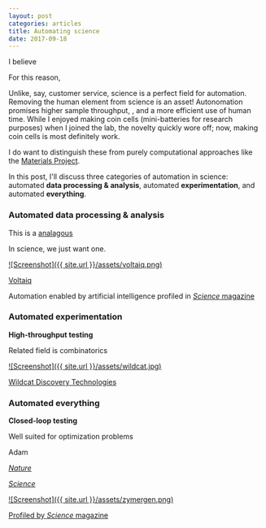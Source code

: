 ```yaml
---
layout: post
categories: articles
title: Automating science
date: 2017-09-18
---
```


I believe

For this reason,

Unlike, say, customer service, science is a perfect field for automation.
Removing the human element from science is an asset!
Autonomation promises higher sample throughput, ,
and a more efficient use of human time.
While I enjoyed making coin cells (mini-batteries for research purposes) when
I joined the lab, the novelty quickly wore off; now, making coin cells is
most definitely work.

I do want to distinguish these  from purely computational approaches like
the [Materials Project](https://www.materialsproject.org).


In this post, I'll discuss three categories of automation in science:
automated **data processing & analysis**, automated **experimentation**,
and automated **everything**.

### Automated data processing & analysis

This is a [analagous](https://en.wikipedia.org/wiki/Data_wrangling)

In science, we just want one.

[![Screenshot]({{ site.url }}/assets/voltaiq.png)](https://www.voltaiq.com)

[Voltaiq](https://www.voltaiq.com)

Automation enabled by artificial intelligence profiled in
[*Science* magazine](http://science.sciencemag.org/content/357/6346)

### Automated experimentation

**High-throughput testing**

Related field is combinatorics

[![Screenshot]({{ site.url }}/assets/wildcat.jpg)](http://www.wildcatdiscovery.com/)

[Wildcat Discovery Technologies](http://www.wildcatdiscovery.com/)

### Automated everything

**Closed-loop testing**

Well suited for optimization problems

Adam

[*Nature*](https://search.proquest.com/docview/204547838)

[*Science*](http://science.sciencemag.org/content/324/5923/85.full)

[![Screenshot]({{ site.url }}/assets/zymergen.png)](https://zymergen.com)

[Profiled by *Science* magazine](http://science.sciencemag.org/content/357/6346/18.full)
